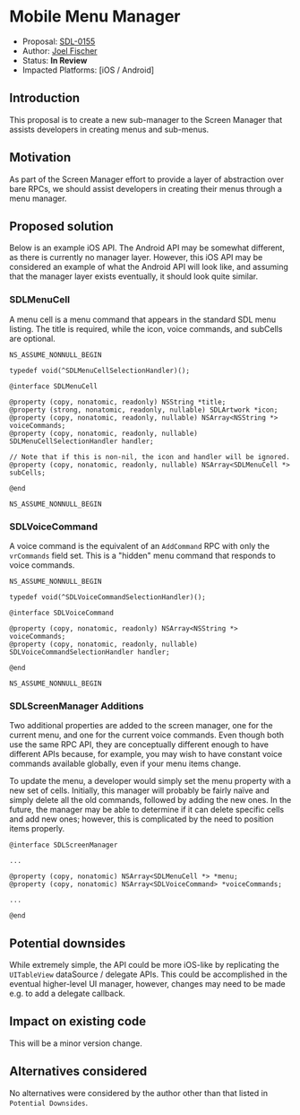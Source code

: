 # Mobile Menu Manager

* Proposal: [SDL-0155](0155-mobile-menu-manager.md)
* Author: [Joel Fischer](https://github.com/joeljfischer)
* Status: **In Review**
* Impacted Platforms: [iOS / Android]

## Introduction

This proposal is to create a new sub-manager to the Screen Manager that assists developers in creating menus and sub-menus.

## Motivation

As part of the Screen Manager effort to provide a layer of abstraction over bare RPCs, we should assist developers in creating their menus through a menu manager.

## Proposed solution

Below is an example iOS API. The Android API may be somewhat different, as there is currently no manager layer. However, this iOS API may be considered an example of what the Android API will look like, and assuming that the manager layer exists eventually, it should look quite similar.

### SDLMenuCell

A menu cell is a menu command that appears in the standard SDL menu listing. The title is required, while the icon, voice commands, and subCells are optional.

```objc
NS_ASSUME_NONNULL_BEGIN

typedef void(^SDLMenuCellSelectionHandler)();

@interface SDLMenuCell

@property (copy, nonatomic, readonly) NSString *title;
@property (strong, nonatomic, readonly, nullable) SDLArtwork *icon;
@property (copy, nonatomic, readonly, nullable) NSArray<NSString *> voiceCommands;
@property (copy, nonatomic, readonly, nullable) SDLMenuCellSelectionHandler handler;

// Note that if this is non-nil, the icon and handler will be ignored.
@property (copy, nonatomic, readonly, nullable) NSArray<SDLMenuCell *> subCells;

@end

NS_ASSUME_NONNULL_BEGIN
```

### SDLVoiceCommand

A voice command is the equivalent of an `AddCommand` RPC with only the `vrCommands` field set. This is a "hidden" menu command that responds to voice commands.

```objc
NS_ASSUME_NONNULL_BEGIN

typedef void(^SDLVoiceCommandSelectionHandler)();

@interface SDLVoiceCommand

@property (copy, nonatomic, readonly) NSArray<NSString *> voiceCommands;
@property (copy, nonatomic, readonly, nullable) SDLVoiceCommandSelectionHandler handler;

@end

NS_ASSUME_NONNULL_BEGIN
```

### SDLScreenManager Additions

Two additional properties are added to the screen manager, one for the current menu, and one for the current voice commands. Even though both use the same RPC API, they are conceptually different enough to have different APIs because, for example, you may wish to have constant voice commands available globally, even if your menu items change.

To update the menu, a developer would simply set the menu property with a new set of cells. Initially, this manager will probably be fairly naïve and simply delete all the old commands, followed by adding the new ones. In the future, the manager may be able to determine if it can delete specific cells and add new ones; however, this is complicated by the need to position items properly.

```objc
@interface SDLScreenManager

...

@property (copy, nonatomic) NSArray<SDLMenuCell *> *menu;
@property (copy, nonatomic) NSArray<SDLVoiceCommand> *voiceCommands;

...

@end
```

## Potential downsides

While extremely simple, the API could be more iOS-like by replicating the `UITableView` dataSource / delegate APIs. This could be accomplished in the eventual higher-level UI manager, however, changes may need to be made e.g. to add a delegate callback.

## Impact on existing code

This will be a minor version change.

## Alternatives considered

No alternatives were considered by the author other than that listed in `Potential Downsides`.
